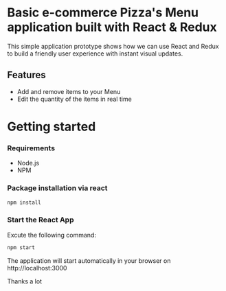 # Basic e-commerce Pizza's Menu application built with React & Redux

This simple application prototype shows how we can use React and Redux to build a friendly user experience with instant visual updates.

## Features

- Add and remove items to your Menu
- Edit the quantity of the items in real time

# Getting started

### Requirements

- Node.js
- NPM

### Package installation via react

```bash
npm install
```

### Start the React App

Excute the following command:

```bash
npm start
```

The application will start automatically in your browser on http://localhost:3000

Thanks a lot
